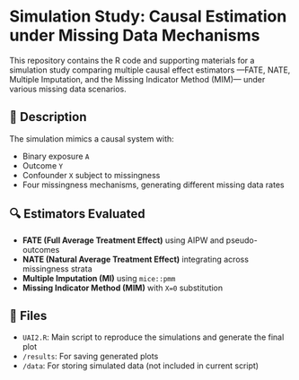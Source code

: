 # Simulation Study: Causal Estimation under Missing Data Mechanisms

This repository contains the R code and supporting materials for a simulation study comparing multiple causal effect estimators —FATE, NATE, Multiple Imputation, and the Missing Indicator Method (MIM)— under various missing data scenarios.

## 📄 Description

The simulation mimics a causal system with:
- Binary exposure `A`
- Outcome `Y`
- Confounder `X` subject to missingness
- Four missingness mechanisms, generating different missing data rates

## 🔍 Estimators Evaluated

- **FATE (Full Average Treatment Effect)** using AIPW and pseudo-outcomes  
- **NATE (Natural Average Treatment Effect)** integrating across missingness strata  
- **Multiple Imputation (MI)** using `mice::pmm`  
- **Missing Indicator Method (MIM)** with `X=0` substitution  

## 📁 Files

- `UAI2.R`: Main script to reproduce the simulations and generate the final plot
- `/results`: For saving generated plots
- `/data`: For storing simulated data (not included in current script)
